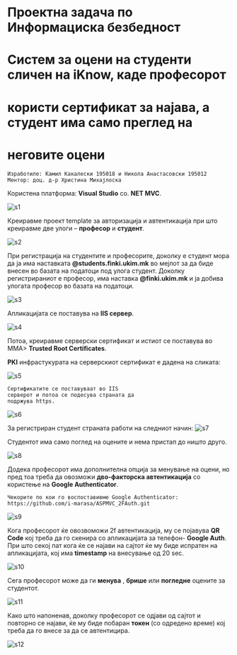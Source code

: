# Проектна задача по Информациска безбедност

# Систем за оцени на студенти сличен на iKnow, каде професорот

# користи сертификат за најава, а студент има само преглед на

# неговите оцени

```
Изработиле: Ќамил Какалески 195018 и Никола Анастасовски 195012
Ментор: доц. д-р Христина Михајлоска
```

Користена платформа: **Visual Studio** со. **NET MVC**.


![s1](Screenshot_1.png)


Креиравме проект template за авторизација и автентикација при што
креиравме две улоги – **професор** и **студент**.


![s2](Screenshot_2.png)


При регистрација на студентите и професорите, доколку е студент мора да
ја има наставката **@students.finki.ukim.mk** во мејлот за да биде внесен во
базата на податоци под улога студент. Доколку регистрираниот е
професор, има наставка **@finki.ukim.mk** и ја добива улогата професор во
базата на податоци.


![s3](Screenshot_3.png)


Апликацијата се поставува на **IIS сервер**.


![s4](Screenshot_4.png)


Потоа, креиравме серверски сертификат и истиот
се поставува во MMA> **Trusted Root Certificates**.

**PKI** инфрастукурата на серверскиот сертификат е
дадена на сликата:


![s5](Screenshot_5.png)


```
Сертификатите се поставуваат во IIS
серверот и потоа се подесува страната да
подржува https.
```


![s6](Screenshot_6.png)


За регистриран студент страната работи на следниот начин:
![s7](Screenshot_7.png)


Студентот има само поглед на оцените и нема пристап до ништо друго.


![s8](Screenshot_8.png)


Додека професорот има дополнителна опција за менување на оцени, но
пред тоа треба да овозможи **дво-факторска автентикација** со користење
на **Google Authenticator**.
```
Чекорите по кои го воспоставивме Google Authenticator: https://github.com/i-marasa/ASPMVC_2FAuth.git
```


![s9](Screenshot_9.png)


Кога професорот ќе овозвоможи 2f автентикација, му се појавува **QR Code**
кој треба да го скенира со апликацијата за телефон- **Google Auth**. При што
секој пат кога ќе се најави на сајтот ќе му биде испратен на апликацијата,
кој има **timestamp** на внесување од 20 sec.


![s10](Screenshot_10.png)


Сега професорот може да ги **менува** , **брише** или **погледне** оцените за
студентот.


![s11](Screenshot_11.png)


Како што напоненав, доколку професорот се одјави од сајтот и повторно
се најави, ќе му биде побаран **токен** (со одредено време) кој треба да го
внесе за да се автентицира.


![s12](Screenshot_12.png)


